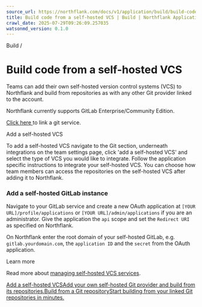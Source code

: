 ```yaml
---
source_url: https://northflank.com/docs/v1/application/build/build-code-from-a-self-hosted-vcs
title: Build code from a self-hosted VCS | Build | Northflank Application docs
crawl_date: 2025-07-29T09:26:09.257035
watsonmd_version: 0.1.0
---
```


Build / 

# Build code from a self-hosted VCS

Teams can add their own self-hosted version control systems (VCS) to Northflank and build from repositories as with any other Git provider linked to the account.

Northflank currently supports GitLab Enterprise/Community Edition.

[Click here ](https://app.northflank.com/s/account/integrations/vcs) to link a git service.

Add a self-hosted VCS

To add a self-hosted VCS navigate to the Git section, underneath integrations on the team settings page, click 'add a self-hosted VCS' and select the type of VCS you would like to integrate. Follow the application specific instructions to integrate your self-hosted VCS. You can choose how team members can access the repositories on the self-hosted VCS after adding it to Northflank.

### Add a self-hosted GitLab instance

Navigate to your GitLab service and create a new OAuth application at `[YOUR URL]/profile/applications` or `[YOUR URL]/admin/applications` if you are an administrator. Give the application the `api` scope and set the `Redirect URI` as specified on Northflank.

On Northflank enter the root domain of your self-hosted GitLab, e.g. `gitlab.yourdomain.com`, the `application ID` and the `secret` from the OAuth application.

Learn more

Read more about [managing self-hosted VCS services](../collaborate/manage-git-integrations#self-hosted-vcs-settings).

[Add a self-hosted VCSAdd your own self-hosted Git provider and build from its repositories.](/docs/v1/application/collaborate/manage-git-integrations#add-a-self-hosted-vcs)[Build from a Git repositoryStart building from your linked Git repositories in minutes.](/docs/v1/application/build/build-code-from-a-git-repository)